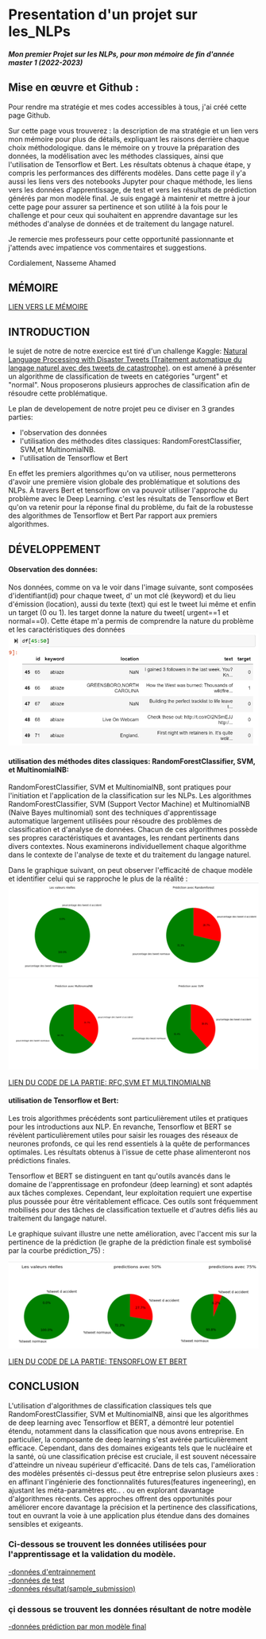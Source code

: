 # Presentation d'un projet sur les_NLPs
#### *Mon premier Projet sur les NLPs, pour mon mémoire de fin d'année  master 1 (2022-2023)*


## Mise en œuvre et Github :

Pour rendre ma stratégie et mes codes accessibles à tous, j'ai créé cette page Github. 

Sur cette page vous trouverez :
la description  de ma stratégie et un lien vers mon mémoire pour plus de détails, expliquant les raisons derrière chaque choix méthodologique.
dans le mémoire on y trouve la préparation des données, la modélisation avec les méthodes classiques, ainsi que l'utilisation de Tensorflow et Bert. Les résultats obtenus à chaque étape, y compris les performances des différents modèles.
Dans cette page il y'a aussi les liens vers des notebooks Jupyter pour chaque méthode, les liens vers les données d'apprentissage, de test et vers les résultats de prédiction générés par mon modèle final.
Je suis engagé à maintenir et mettre à jour cette page pour assurer sa pertinence et son utilité à la fois pour le challenge et pour ceux qui souhaitent en apprendre davantage sur les méthodes d'analyse de données et de traitement du langage naturel.

Je remercie mes professeurs pour cette opportunité passionnante et j'attends avec impatience vos commentaires et suggestions.

Cordialement,
Nasseme Ahamed

## MÉMOIRE
[LIEN VERS LE MÉMOIRE ](/Memoire.pdf)

## INTRODUCTION
le sujet de notre de notre exercice est tiré d'un challenge Kaggle: [Natural Language Processing with Disaster Tweets 
(Traitement automatique du langage naturel avec des tweets de catastrophe)](https://www.kaggle.com/competitions/nlp-getting-started).
on est amené à présenter un algorithme de classification de tweets en catégories "urgent" et "normal". Nous proposerons plusieurs approches de classification afin de résoudre cette problématique.

Le plan de developement de notre projet peu ce diviser en 3 grandes parties:
 - l'observation des données
 - l'utilisation des méthodes dites classiques: RandomForestClassifier, SVM,et MultinomialNB.
 - l'utilisation de Tensorflow et Bert
   
En effet les premiers algorithmes qu'on va utiliser, nous permetterons d'avoir une première vision globale des problématique et solutions des NLPs.
À travers Bert et tensorflow on va pouvoir utiliser l'approche du problème avec le Deep Learning. c'est les résultats de Tensorflow et Bert qu'on va retenir pour la réponse final du problème, du fait de la robustesse des algorithmes de Tensorflow et Bert Par rapport aux premiers algorithmes.

## DÉVELOPPEMENT 
#### Observation des données:
Nos données, comme on va le voir dans l'image suivante, sont composées d'identifiant(id) pour chaque tweet, d' un mot clé (keyword) et du lieu d'émission (location), aussi du texte (text) qui est le tweet lui même et enfin un target (0 ou 1). les target donne la nature du tweet( urgent==1 et normal==0). Cette étape m'a permis de comprendre la nature du problème et les caractéristiques des données
![](/images/text.png)

#### utilisation des méthodes dites classiques: RandomForestClassifier, SVM, et MultinomialNB:
RandomForestClassifier, SVM et MultinomialNB, sont pratiques pour l'initiation et l'application de la classification sur les NLPs. 
Les algorithmes RandomForestClassifier, SVM (Support Vector Machine) et MultinomialNB (Naive Bayes multinomial) sont des techniques d'apprentissage automatique largement utilisées pour résoudre des problèmes de classification et d'analyse de données. Chacun de ces algorithmes possède ses propres caractéristiques et avantages, les rendant pertinents dans divers contextes. Nous examinerons individuellement chaque algorithme dans le contexte de l'analyse de texte et du traitement du langage naturel.

Dans le graphique suivant, on peut observer l'efficacité de chaque modèle et identifier celui qui se rapproche le plus de la réalité :
![](/images/rfc.png)
![](/images/svm.png)


[ LIEN DU CODE DE LA PARTIE: RFC,SVM ET MULTINOMIALNB  ](/codes/CLASSIC.ipynb) 



#### utilisation de Tensorflow et Bert:
Les trois algorithmes précédents sont particulièrement utiles et pratiques pour les introductions aux NLP. En revanche, Tensorflow et BERT se révèlent particulièrement utiles pour saisir les rouages des réseaux de neurones profonds, ce qui les rend essentiels à la quête de performances optimales. 
Les résultats obtenus à l'issue de cette phase alimenteront nos prédictions finales.

Tensorflow et BERT se distinguent en tant qu'outils avancés dans le domaine de l'apprentissage en profondeur (deep learning) et sont adaptés aux tâches complexes. Cependant, leur exploitation requiert une expertise plus poussée pour être véritablement efficace. Ces outils sont fréquemment mobilisés pour des tâches de classification textuelle et d'autres défis liés au traitement du langage naturel.

Le graphique suivant illustre une nette amélioration, avec l'accent mis sur la pertinence de la prédiction (le graphe de la prédiction finale est symbolisé par la courbe prédiction_75) :


![](/images/tensorflow.png)


[ LIEN DU CODE DE LA PARTIE: TENSORFLOW ET BERT ](/codes/TENSORFLOW.ipynb) 


## CONCLUSION
L'utilisation d'algorithmes de classification classiques tels que RandomForestClassifier, SVM et MultinomialNB, ainsi que les algorithmes de deep learning avec Tensorflow et BERT, a démontré leur potentiel étendu, notamment dans la classification que nous avons entreprise. En particulier, la composante de deep learning s'est avérée particulièrement efficace. 
Cependant, dans des domaines exigeants tels que le nucléaire et la santé, où une classification précise est cruciale, il est souvent nécessaire d'atteindre un niveau supérieur d'efficacité.
Dans de tels cas, l'amélioration des modèles présentés ci-dessus peut être entreprise selon plusieurs axes : en affinant l'ingénierie des fonctionnalités futures(features ingeneering), en ajustant les méta-paramètres etc.. . ou en explorant davantage d'algorithmes récents. Ces approches offrent des opportunités pour améliorer encore davantage la précision et la pertinence des classifications, tout en ouvrant la voie à une application plus étendue dans des domaines sensibles et exigeants.



### Ci-dessous se trouvent les données utilisées pour l'apprentissage et la validation du modèle.

[-données d'entrainnement ](/donnees/train.csv) <br>
[-données de test ](/donnees/test.csv) <br>
[-données résultat(sample_submission) ](/donnees/sample_submission.csv)  <br>


### çi dessous se trouvent les données résultant de notre modèle

[-données prédiction par mon modèle final  ](/donnees/submission_final.csv)

